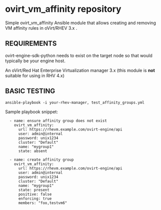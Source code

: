 # ovirt_vm_affinity repository

Simple ovirt_vm_affinity Ansible module that allows creating and removing VM affinity
rules in oVirt/RHEV 3.x .
 
## REQUIREMENTS

ovirt-engine-sdk-python needs to exist on the target node so that would typically be your engine host.

An oVirt/Red Hat Enterprise Virtualization manager 3.x (this module is **not** suitable for using in RHV 4.x)

## BASIC TESTING

```
ansible-playbook -i your-rhev-manager, test_affinity_groups.yml
```

Sample playbook snippet:

```
  - name: ensure affinity group does not exist
    ovirt_vm_affinity:
      url: https://rhevm.example.com/ovirt-engine/api
      user: admin@internal
      password: unix1234
      cluster: "Default"
      name: "mygroup1"
      state: absent

  - name: create affinity group
    ovirt_vm_affinity:
      url: https://rhevm.example.com/ovirt-engine/api
      user: admin@internal
      password: unix1234
      cluster: "Default"
      name: "mygroup1"
      state: present
      positive: false
      enforcing: true
      members: "foo,testvm6"
```

